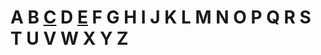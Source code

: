# A B [C]() D [E](https://github.com/adhikariaman01/BookmarkSiteList/tree/master/MyBookmarkedLink/CompanyList/E) F G H I J K L M N O P Q R S T U V W X Y Z




